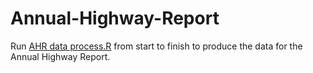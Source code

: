 # Annual-Highway-Report
Run [AHR data process.R](https://github.com/truongbui88/Annual-Highway-Report/blob/main/AHR%20data%20process.R) from start to finish to produce the data for the Annual Highway Report.  

